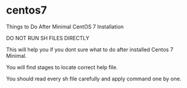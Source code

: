 # centos7
Things to Do After Minimal CentOS 7 Installation

DO NOT RUN SH FILES DIRECTLY

This will help you if you dont sure what to do after installed Centos 7 Minimal.

You will find stages to locate correct help file.

You should read every sh file carefully and apply command one by one.
